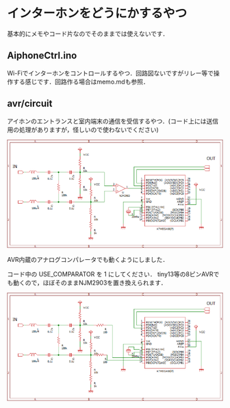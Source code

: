 # インターホンをどうにかするやつ

基本的にメモやコード片なのでそのままでは使えないです．


## AiphoneCtrl.ino

Wi-Fiでインターホンをコントロールするやつ．回路図ないですがリレー等で操作する感じです．回路作る場合はmemo.mdも参照．


## avr/circuit

アイホンのエントランスと室内端末の通信を受信するやつ．(コード上には送信用の処理がありますが，怪しいので使わないでください)

![受信回路](circuit/circuit.png)


AVR内蔵のアナログコンパレータでも動くようにしました．

コード中の USE_COMPARATOR を 1 にしてください． tiny13等の8ピンAVRでも動くので，ほぼそのままNJM2903を置き換えられます．

![回路2](circuit/circuit_avr_only.png)

